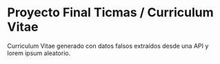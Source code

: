 # Proyecto Final Ticmas / Curriculum Vitae

Curriculum Vitae generado con datos falsos extraídos desde una API y lorem ipsum aleatorio.
